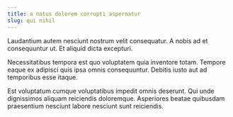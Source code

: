 ```yaml
---
title: a natus dolorem corrupti aspernatur
slug: qui nihil
---
```


Laudantium autem nesciunt nostrum velit consequatur. A nobis ad et consequuntur ut. Et aliquid dicta excepturi.

Necessitatibus tempora est quo voluptatem quia inventore totam. Tempore eaque ex adipisci quis ipsa omnis consequuntur. Debitis iusto aut ad temporibus esse itaque.

Est voluptatum cumque voluptatibus impedit omnis deserunt. Qui unde dignissimos aliquam reiciendis doloremque. Asperiores beatae quibusdam praesentium nesciunt labore nesciunt sunt reiciendis.
